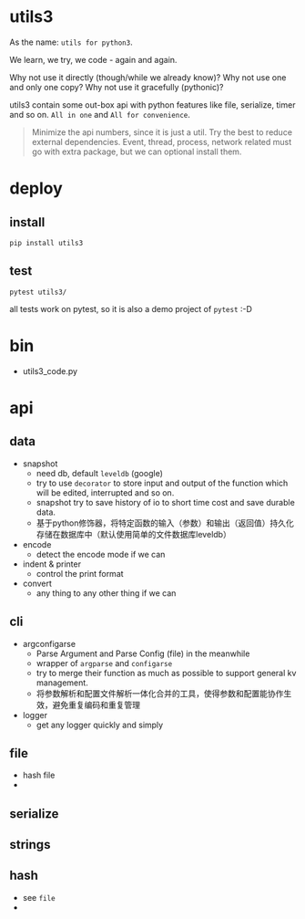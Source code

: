 # utils3

As the name: `utils for python3`.

We learn, we try, we code - again and again.

Why not use it directly (though/while we already know)?
Why not use one and only one copy?
Why not use it gracefully (pythonic)?

utils3 contain some out-box api with python features like file, serialize, timer and so on.
`All in one` and `All for convenience`.

> Minimize the api numbers, since it is just a util.
> Try the best to reduce external dependencies.
> Event, thread, process, network related must go with extra package, but we can optional install them.

# deploy
## install
`pip install utils3`

## test
`pytest utils3/`

all tests work on pytest, so it is also a demo project of `pytest` :-D

# bin
- utils3_code.py

# api
## data
- snapshot
  - need db, default `leveldb` (google)
  - try to use `decorator` to store input and output of the function which will be edited, interrupted and so on.
  - snapshot try to save history of io to short time cost and save durable data.
  - 基于python修饰器，将特定函数的输入（参数）和输出（返回值）持久化存储在数据库中（默认使用简单的文件数据库leveldb）
- encode
  - detect the encode mode if we can
- indent & printer
  - control the print format
- convert
  - any thing to any other thing if we can

## cli
- argconfigarse
  - Parse Argument and Parse Config (file) in the meanwhile
  - wrapper of `argparse` and `configarse`
  - try to merge their function as much as possible to support general kv management.
  - 将参数解析和配置文件解析一体化合并的工具，使得参数和配置能协作生效，避免重复编码和重复管理
- logger
  - get any logger quickly and simply


## file
- hash file
-

## serialize

## strings

## hash
- see `file`
-
